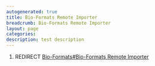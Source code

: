 ```yaml
---
autogenerated: true
title: Bio-Formats Remote Importer
breadcrumb: Bio-Formats Remote Importer
layout: page
categories: 
description: test description
---
```


1.  REDIRECT [Bio-Formats\#Bio-Formats Remote Importer](Bio-Formats#Bio-Formats_Remote_Importer)

